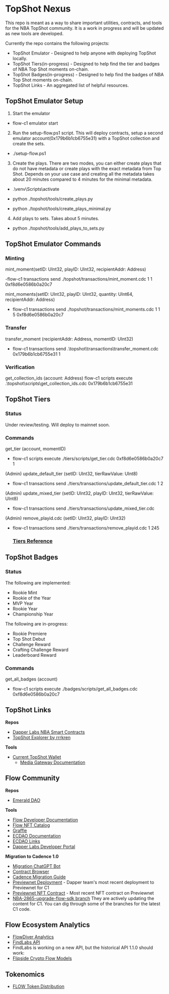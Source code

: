 # TopShot Nexus

This repo is meant as a way to share important utilities, contracts, and tools for the NBA TopShot community. It is a work in progress and will be updated as new tools are developed.

Currently the repo contains the following projects:
- TopShot Emulator - Designed to help anyone with deploying TopShot locally.
- TopShot Tiers(in-progress) - Designed to help find the tier and badges of NBA Top Shot moments on-chain.
- TopShot Badges(in-progress) - Designed to help find the badges of NBA Top Shot moments on-chain.
- TopShot Links - An aggregated list of helpful resources.

## TopShot Emulator Setup

1. Start the emulator
- flow-c1 emulator start

2. Run the setup-flow.ps1 script. This will deploy contracts, setup a second emulator account(0x179b6b1cb6755e31) with a TopShot collection and create the sets.

- ./setup-flow.ps1

3. Create the plays. There are two modes, you can either create plays that do not have metadata or create plays with the exact metadata from Top Shot. Depends on your use case and creating all the metadata takes about 20 minutes compared to 4 minutes for the minimal metadata.

 - .\venv\Scripts\activate

- python ./topshot/tools/create_plays.py    

- python ./topshot/tools/create_plays_minimal.py 

4. Add plays to sets. Takes about 5 minutes.

- python ./topshot/tools/add_plays_to_sets.py

## TopShot Emulator Commands

### Minting

mint_moment(setID: UInt32, playID: UInt32, recipientAddr: Address)

-flow-c1 transactions send ./topshot/transactions/mint_moment.cdc 1 1 0xf8d6e0586b0a20c7

mint_moments(setID: UInt32, playID: UInt32, quantity: UInt64, recipientAddr: Address)

- flow-c1 transactions send ./topshot/transactions/mint_moments.cdc 1 1 5 0xf8d6e0586b0a20c7

### Transfer

transfer_moment (recipientAddr: Address, momentID: UInt32)
 - flow-c1 transactions send .\topshot\transactions\transfer_moment.cdc 0x179b6b1cb6755e31 1

### Verification

get_collection_ids (account: Address)
 flow-c1 scripts execute .\topshot\scripts\get_collection_ids.cdc 0x179b6b1cb6755e31 

## TopShot Tiers

### Status

Under review/testing. Will deploy to mainnet soon.

### Commands

get_tier (account, momentID)

- flow-c1 scripts execute ./tiers/scripts/get_tier.cdc 0xf8d6e0586b0a20c7 1

(Admin) update_default_tier (setID: UInt32, tierRawValue: UInt8)

- flow-c1 transactions send ./tiers/transactions/update_default_tier.cdc 1 2

(Admin) update_mixed_tier (setID: UInt32, playID: UInt32, tierRawValue: UInt8)

- flow-c1 transactions send ./tiers/transactions/update_mixed_tier.cdc

(Admin) remove_playid.cdc (setID: UInt32, playID: UInt32)

- flow-c1 transactions send ./tiers/transactions/remove_playid.cdc 1 245

  ### [Tiers Reference](./TIERS.md)

## TopShot Badges

### Status

The following are implemented:

- Rookie Mint
- Rookie of the Year
- MVP Year
- Rookie Year
- Championship Year

The following are in-progress:

- Rookie Premiere
- Top Shot Debut
- Challenge Reward
- Crafting Challenge Reward
- Leaderboard Reward

### Commands

get_all_badges (account)
- flow-c1 scripts execute ./badges/scripts/get_all_badges.cdc 0xf8d6e0586b0a20c7



## TopShot Links

**Repos**

- [Dapper Labs NBA Smart Contracts](https://github.com/dapperlabs/nba-smart-contracts)
- [TopShot Explorer by rrrkren](https://github.com/rrrkren/topshot-explorer)

**Tools**

- [Current TopShot Wallet](https://flow-view-source.com/mainnet/account/0x0b2a3299cc857e29/contract/TopShot)
  - [Media Gateway Documentation](https://developers.nbatopshot.com/docs/Media%20Gateway/index.html)

## Flow Community

**Repos**

- [Emerald DAO](https://github.com/emerald-dao)

**Tools**

- [Flow Developer Documentation](https://developers.flow.com/)
- [Flow NFT Catalog](https://www.flow-nft-catalog.com/)
- [Graffle](https://www.graffle.io/)
- [ECDAO Documentation](https://docs.ecdao.org/)
- [ECDAO Links](https://link.ecdao.org/)
- [Dapper Labs Developer Portal](https://developers.dapperlabs.com/)

**Migration to Cadence 1.0**

- [Migration ChatGPT Bot](https://chatgpt.com/g/g-lt4a6jvfj-flow-cadence-1-0-migration-helper)
- [Contract Browser](https://contractbrowser.com/)
- [Cadence Migration Guide](https://cadence-lang.org/docs/cadence-migration-guide)
- [Previewnet Deployment](https://previewnet.flowdiver.io/account/0x31c25c145e66dbe9) - Dapper team's most recent deployment to Previewnet for C1
- [Previewnet NFT Contract](https://previewnet.flowdiver.io/contract/A.002bb351357cf238.NonFungibleToken?tab=deployments) - Most recent NFT contract on Previewnet
- [NBA-2865-upgrade-flow-sdk branch](https://github.com/dapperlabs/nba-smart-contracts/tree/judez/NBA-2865-upgrade-flow-sdk/transactions/admin)
  They are actively updating the content for C1. You can dig through some of the branches for the latest C1 code.

## Flow Ecosystem Analytics

- [FlowDiver Analytics](https://www.flowdiver.io/analytics?interval=1Y)
- [FindLabs API](https://findonflow.github.io/findlabs-api/)
- FindLabs is working on a new API, but the historical API 1.1.0 should work:
- [Flipside Crypto Flow Models](https://flipsidecrypto.github.io/flow-models/#!/overview/flow_models)

## Tokenomics

- [FLOW Token Distribution](https://flow.com/token-distribution)


